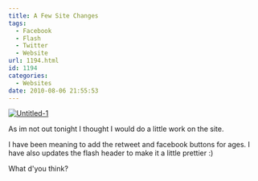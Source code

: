 ```yaml
---
title: A Few Site Changes
tags:
  - Facebook
  - Flash
  - Twitter
  - Website
url: 1194.html
id: 1194
categories:
  - Websites
date: 2010-08-06 21:55:53
---
```


[![](https://mikecann.co.uk/wp-content/uploads/2010/08/Untitled-1.jpg "Untitled-1")](https://mikecann.co.uk/wp-content/uploads/2010/08/Untitled-1.jpg)

As im not out tonight I thought I would do a little work on the site.<!-- more -->

I have been meaning to add the retweet and facebook buttons for ages. I have also updates the flash header to make it a little prettier :)

What d'you think?